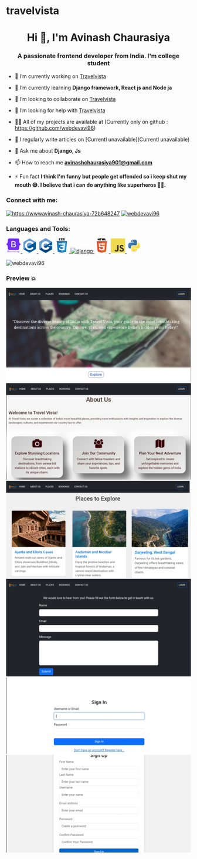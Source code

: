 # travelvista

<h1 align="center">Hi 👋, I'm Avinash Chaurasiya</h1>
<h3 align="center">A passionate frontend developer from India. I'm college student</h3>

- 🔭 I’m currently working on [Travelvista](https://github.com/webdevavi96/myproject)

- 🌱 I’m currently learning **Django framework, React js and Node ja**

- 👯 I’m looking to collaborate on [Travelvista](https://github.com/webdevavi96/myproject)

- 🤝 I’m looking for help with [Travelvista](https://github.com/webdevavi96/myproject)

- 👨‍💻 All of my projects are available at (Currently only on github : https://github.com/webdevavi96)

- 📝 I regularly write articles on [Currentl unavailable](Currentl unavailable)

- 💬 Ask me about **Django, Js**

- 📫 How to reach me **avinashchaurasiya901@gmail.com**

- ⚡ Fun fact **I think I'm funny but people get offended so i keep shut my mouth 😅. I believe that i can do anything like superheros 🦸‍♂️.**

<h3 align="left">Connect with me:</h3>
<p align="left">
<a href="https://linkedin.com/in/https://wwwavinash-chaurasiya-72b648247" target="blank"><img align="center" src="https://raw.githubusercontent.com/rahuldkjain/github-profile-readme-generator/master/src/images/icons/Social/linked-in-alt.svg" alt="https://wwwavinash-chaurasiya-72b648247" height="30" width="40" /></a>
<a href="https://instagram.com/webdevavi96" target="blank"><img align="center" src="https://raw.githubusercontent.com/rahuldkjain/github-profile-readme-generator/master/src/images/icons/Social/instagram.svg" alt="webdevavi96" height="30" width="40" /></a>
</p>

<h3 align="left">Languages and Tools:</h3>
<p align="left"> <a href="https://getbootstrap.com" target="_blank" rel="noreferrer"> <img src="https://raw.githubusercontent.com/devicons/devicon/master/icons/bootstrap/bootstrap-plain-wordmark.svg" alt="bootstrap" width="40" height="40"/> </a> <a href="https://www.cprogramming.com/" target="_blank" rel="noreferrer"> <img src="https://raw.githubusercontent.com/devicons/devicon/master/icons/c/c-original.svg" alt="c" width="40" height="40"/> </a> <a href="https://www.w3schools.com/cpp/" target="_blank" rel="noreferrer"> <img src="https://raw.githubusercontent.com/devicons/devicon/master/icons/cplusplus/cplusplus-original.svg" alt="cplusplus" width="40" height="40"/> </a> <a href="https://www.w3schools.com/css/" target="_blank" rel="noreferrer"> <img src="https://raw.githubusercontent.com/devicons/devicon/master/icons/css3/css3-original-wordmark.svg" alt="css3" width="40" height="40"/> </a> <a href="https://www.djangoproject.com/" target="_blank" rel="noreferrer"> <img src="https://cdn.worldvectorlogo.com/logos/django.svg" alt="django" width="40" height="40"/> </a> <a href="https://www.w3.org/html/" target="_blank" rel="noreferrer"> <img src="https://raw.githubusercontent.com/devicons/devicon/master/icons/html5/html5-original-wordmark.svg" alt="html5" width="40" height="40"/> </a> <a href="https://developer.mozilla.org/en-US/docs/Web/JavaScript" target="_blank" rel="noreferrer"> <img src="https://raw.githubusercontent.com/devicons/devicon/master/icons/javascript/javascript-original.svg" alt="javascript" width="40" height="40"/> </a> <a href="https://www.python.org" target="_blank" rel="noreferrer"> <img src="https://raw.githubusercontent.com/devicons/devicon/master/icons/python/python-original.svg" alt="python" width="40" height="40"/> </a> </p>

<p><img align="center" src="https://github-readme-stats.vercel.app/api/top-langs?username=webdevavi96&show_icons=true&locale=en&layout=compact" alt="webdevavi96" /></p>

<h3>Preview 💥</h3>

<img src = "https://github.com/webdevavi96/myproject/blob/main/General/static/images/src/SmartSelect_20241209_113047_Chrome.jpg" alt = "Home Page">

<img src = "https://github.com/webdevavi96/myproject/blob/main/General/static/images/src/SmartSelect_20241209_113118_Chrome.jpg" alt = "About Us Page">

<img src = "https://github.com/webdevavi96/myproject/blob/main/General/static/images/src/SmartSelect_20241209_113158_Chrome.jpg" alt = "Places to Visit Page">

<img src = "https://github.com/webdevavi96/myproject/blob/main/General/static/images/src/SmartSelect_20241209_113254_Chrome.jpg" alt = "contact Us Page">

<img src = "https://github.com/webdevavi96/myproject/blob/main/General/static/images/src/SmartSelect_20241209_113336_Chrome.jpg" alt = "Login Page">

<img src = "https://github.com/webdevavi96/myproject/blob/main/General/static/images/src/SmartSelect_20241209_113405_Chrome.jpg" alt = "New User Registraion Page">
